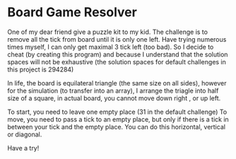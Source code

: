 # Board Game Resolver

One of my dear friend give a puzzle kit to my kid. The challenge is to remove all the tick from board until it is only one left. 
Have trying numerous times myself, I can only get maximal 3 tick left (too bad). So I decide to cheat (by creating this program) and because I understand that the solution spaces will not be exhaustive (the solution spaces for default challenges in this project is 294284) 

In life, the board is equilateral triangle (the same size on all sides), however for the simulation (to transfer into an array), 
I arrange the triagle into half size of a square, in actual board, you cannot move  down right , or up left.

To start, you need to leave one empty place (31 in the default challenge) 
To move, you need to pass a tick to an empty place, but only if there is a tick in between your tick and the empty place.
You can do this horizontal, vertical or diagonal.

Have a try!







